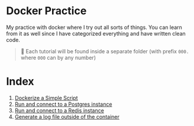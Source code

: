 # Docker Practice

My practice with docker where I try out all sorts of things. You can learn from it as well since I have categorized everything and have written clean code.

> 📌 Each tutorial will be found inside a separate folder (with prefix `000.` where `000` can by any number)

# Index

001. [Dockerize a Simple Script](./001.%20dockerize%20a%20simple%20script/)
002. [Run and connect to a Postgres instance](./002.%20run%20and%20connect%20to%20a%20Postgres%20instance/)  
003. [Run and connect to a Redis instance](./003.%20run%20and%20connect%20to%20a%20Redis%20instance/)
004. [Generate a log file outside of the container]()
